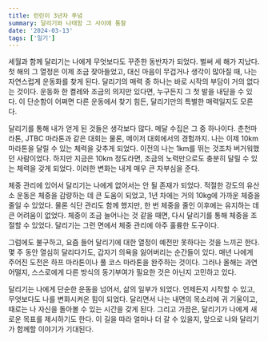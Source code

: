 ```yaml
---
title: 런린이 3년차 푸념
summary: 달리기와 나태함 그 사이에 통찰
date: '2024-03-13'
tags: ['일기']
---
```


세월과 함께 달리기는 나에게 무엇보다도 꾸준한 동반자가 되었다. 벌써 세 해가 지났다. 첫 해의 그 열정은 이제 조금 잦아들었고, 대신 마음이 무겁거나 생각이 많아질 때, 나는 자연스럽게 운동화를 찾게 된다. 달리기의 매력 중 하나는 바로 시작의 부담이 거의 없다는 것이다. 운동화 한 켤레와 조금의 의지만 있다면, 누구든지 그 첫 발을 내딛을 수 있다. 이 단순함이 어쩌면 다른 운동에서 찾기 힘든, 달리기만의 특별한 매력일지도 모른다.

달리기를 통해 내가 얻게 된 것들은 생각보다 많다. 메달 수집은 그 중 하나이다. 춘천마라톤, JTBC 마라톤과 같은 대회는 물론, 메이저 대회에서의 경험까지. 나는 이제 10km 마라톤을 달릴 수 있는 체력을 갖추게 되었다. 이전의 나는 1km를 뛰는 것조차 버거워했던 사람이었다. 하지만 지금은 10km 정도라면, 조금의 노력만으로도 충분히 달릴 수 있는 체력을 갖게 되었다. 이러한 변화는 내게 매우 큰 자부심을 준다.

체중 관리에 있어서 달리기는 나에게 없어서는 안 될 존재가 되었다. 적절한 강도의 유산소 운동은 체중을 감량하는 데 큰 도움이 되었고, 1년 차에는 거의 10kg에 가까운 체중을 줄일 수 있었다. 물론 식단 관리도 함께 했지만, 한 번 체중을 줄인 이후에는 유지하는 데 큰 어려움이 없었다. 체중이 조금 늘어나는 것 같을 때면, 다시 달리기를 통해 체중을 조절할 수 있었다. 달리기는 그런 면에서 체중 관리에 아주 훌륭한 도구이다.

그럼에도 불구하고, 요즘 들어 달리기에 대한 열정이 예전만 못하다는 것을 느끼곤 한다. 몇 주 동안 열심히 달리다가도, 갑자기 의욕을 잃어버리는 순간들이 있다. 매년 나에게 주어진 도전은 하프 마라톤이나 풀 코스 마라톤을 완주하는 것이다. 그러나 올해는 과연 어떨지, 스스로에게 다른 방식의 동기부여가 필요한 것은 아닌지 고민하고 있다.

달리기는 나에게 단순한 운동을 넘어서, 삶의 일부가 되었다. 언제든지 시작할 수 있고, 무엇보다도 나를 변화시켜온 힘이 되었다. 달리면서 나는 내면의 목소리에 귀 기울이고, 때로는 나 자신을 돌아볼 수 있는 시간을 갖게 된다. 그리고 가끔은, 달리기가 나에게 새로운 목표를 제시하기도 한다. 이 길을 따라 얼마나 더 갈 수 있을지, 앞으로 나와 달리기가 함께할 이야기가 기대된다.